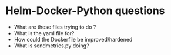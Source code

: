 
# Helm-Docker-Python questions
- What are these files trying to do ?
- What is the yaml file for?
- How could the Dockerfile be improved/hardened
- What is sendmetrics.py doing?

